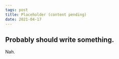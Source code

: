 ```yaml
---
tags: post
title: Placeholder (content pending)
date: 2021-04-17
---
```

## Probably should write something.
Nah.